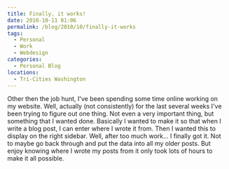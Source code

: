 ```yaml
---
title: Finally, it works!
date: 2010-10-11 01:06
permalink: /blog/2010/10/finally-it-works
tags:
  - Personal
  - Work
  - Webdesign
categories:
  - Personal Blog
locations: 
  - Tri-Cities Washington
---
```


Other then the job hunt, I've been spending some time online working on my website. Well, actually (not consistently) for the last several weeks I've been trying to figure out one thing. Not even a very important thing, but something that I wanted done. Basically I wanted to make it so that when I write a blog post, I can enter where I wrote it from. Then I wanted this to display on the right sidebar. Well, after too much work... I finally got it. Not to maybe go back through and put the data into all my older posts. But enjoy knowing where I wrote my posts from it only took lots of hours to make it all possible.

